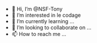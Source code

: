 - 👋 Hi, I’m @NSF-Tony
- 👀 I’m interested in  le codage
- 🌱 I’m currently learning ...
- 💞️ I’m looking to collaborate on ...
- 📫 How to reach me ...

<!---
NSF-Tony/NSF-Tony is a ✨ special ✨ repository because its `README.md` (this file) appears on your GitHub profile.
You can click the Preview link to take a look at your changes.
--->
